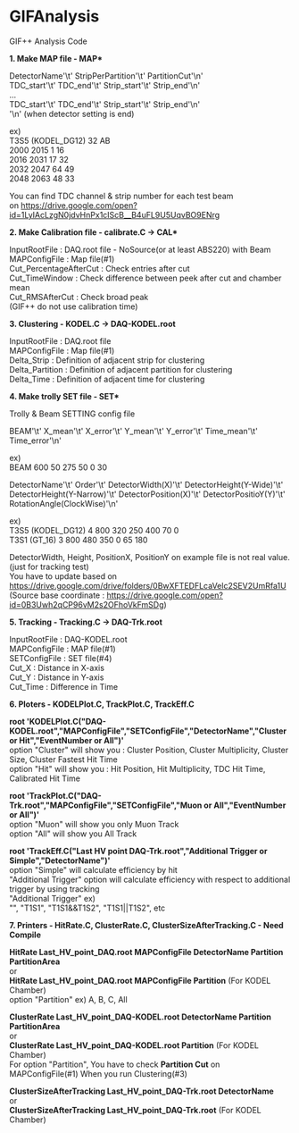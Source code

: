 # GIFAnalysis
GIF++ Analysis Code

__1. Make MAP file - MAP*__ 

  DetectorName'\t'     StripPerPartition'\t'   PartitionCut'\n'  
  TDC_start'\t'        TDC_end'\t'     Strip_start'\t' Strip_end'\n'  
  ...  
  TDC_start'\t'        TDC_end'\t'     Strip_start'\t' Strip_end'\n'  
  '\n' (when detector setting is end)  
  
  ex)  
  T3S5 (KODEL_DG12)       32      AB  
  2000    2015    1       16  
  2016    2031    17      32  
  2032    2047    64      49  
  2048    2063    48      33  
  
  You can find TDC channel & strip number for each test beam  
  on https://drive.google.com/open?id=1LyIAcLzgN0jdvHnPx1cIScB__B4uFL9U5UqvBO9ENrg  
  
__2. Make Calibration file - calibrate.C -> CAL*__
  
  InputRootFile : DAQ.root file - NoSource(or at least ABS220) with Beam   
  MAPConfigFile : Map file(#1)  
  Cut_PercentageAfterCut : Check entries after cut  
  Cut_TimeWindow : Check difference between peek after cut and chamber mean  
  Cut_RMSAfterCut : Check broad peak  
  (GIF++ do not use calibration time)  
  
__3. Clustering - KODEL.C -> DAQ-KODEL.root__ 
  
  InputRootFile : DAQ.root file  
  MAPConfigFile : Map file(#1)  
  Delta_Strip : Definition of adjacent strip for clustering  
  Delta_Partition : Definition of adjacent partition for clustering  
  Delta_Time : Definition of adjacent time for clustering  
  
__4. Make trolly SET file - SET*__
  
  Trolly & Beam SETTING config file  
  
  BEAM'\t' X_mean'\t' X_error'\t' Y_mean'\t' Y_error'\t' Time_mean'\t' Time_error'\n'
  
  ex)  
  BEAM    600     50      275     50      0       30
  
  DetectorName'\t' Order'\t' DetectorWidth(X)'\t' DetectorHeight(Y-Wide)'\t' DetectorHeight(Y-Narrow)'\t' DetectorPosition(X)'\t' DetectorPositioY(Y)'\t' RotationAngle(ClockWise)'\n'    
  
  ex)  
  T3S5 (KODEL_DG12)       4       800     320     250     400     70      0  
  T3S1 (GT_16)    3       800     480     350     0       65      180
  
  DetectorWidth, Height, PositionX, PositionY on example file is not real value. (just for tracking test)  
  You have to update based on  
  https://drive.google.com/drive/folders/0BwXFTEDFLcaVelc2SEV2UmRfa1U  
  (Source base coordinate : https://drive.google.com/open?id=0B3Uwh2qCP96vM2s2OFhoVkFmSDg)  
  
__5. Tracking - Tracking.C -> DAQ-Trk.root__
  
  InputRootFile : DAQ-KODEL.root  
  MAPConfigFile : MAP file(#1)  
  SETConfigFile : SET file(#4)  
  Cut_X : Distance in X-axis  
  Cut_Y : Distance in Y-axis  
  Cut_Time : Difference in Time  
  
__6. Ploters - KODELPlot.C, TrackPlot.C, TrackEff.C__  
  
  __root 'KODELPlot.C("DAQ-KODEL.root","MAPConfigFile","SETConfigFile","DetectorName","Cluster or Hit","EventNumber or All")'__  
  option "Cluster" will show you : Cluster Position, Cluster Multiplicity, Cluster Size, Cluster Fastest Hit Time  
  option "Hit" will show you : Hit Position, Hit Multiplicity, TDC Hit Time, Calibrated Hit Time  
  
  __root 'TrackPlot.C("DAQ-Trk.root","MAPConfigFile","SETConfigFile","Muon or All","EventNumber or All")'__  
  option "Muon" will show you only Muon Track  
  option "All" will show you All Track
  
  __root 'TrackEff.C("Last HV point DAQ-Trk.root","Additional Trigger or Simple","DetectorName")'__  
  option "Simple" will calculate efficiency by hit  
  "Additional Trigger" option will calculate efficiency with respect to additional trigger by using tracking  
  "Additional Trigger" ex)  
  "", "T1S1", "T1S1&&T1S2", "T1S1||T1S2", etc  
  
__7. Printers - HitRate.C, ClusterRate.C, ClusterSizeAfterTracking.C - Need Compile__  
  
  __HitRate Last_HV_point_DAQ.root MAPConfigFile DetectorName Partition PartitionArea__  
  or  
  __HitRate Last_HV_point_DAQ.root MAPConfigFile Partition__ (For KODEL Chamber)  
  option "Partition" ex) A, B, C, All
  
  __ClusterRate Last_HV_point_DAQ-KODEL.root DetectorName Partition PartitionArea__  
  or  
  __ClusterRate Last_HV_point_DAQ-KODEL.root Partition__ (For KODEL Chamber)  
  For option "Partition", You have to check __Partition Cut__ on MAPConfigFile(#1) When you run Clustering(#3)  
    
  __ClusterSizeAfterTracking Last_HV_point_DAQ-Trk.root DetectorName__   
  or  
  __ClusterSizeAfterTracking Last_HV_point_DAQ-Trk.root__ (For KODEL Chamber)  
  
